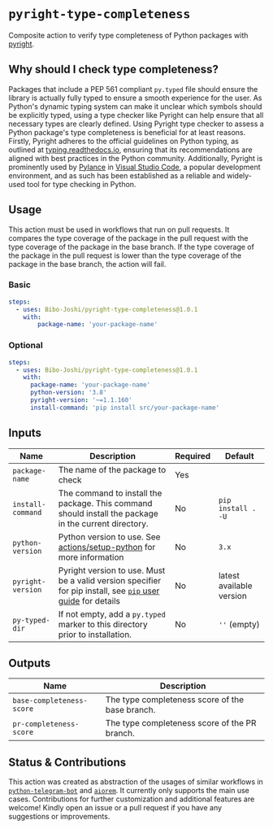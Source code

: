 # `pyright-type-completeness`

Composite action to verify type completeness of Python packages with [pyright](https://pypi.org/project/pyright/).

## Why should I check type completeness?

Packages that include a PEP 561 compliant `py.typed` file should ensure the library is actually fully typed to ensure a smooth experience for the user.
As Python's dynamic typing system can make it unclear which symbols should be explicitly typed, using a type checker like Pyright can help ensure that all necessary types are clearly defined. 
Using Pyright type checker to assess a Python package's type completeness is beneficial for at least reasons.
Firstly, Pyright adheres to the official guidelines on Python typing, as outlined at [typing.readthedocs.io](https://typing.readthedocs.io/en/latest/source/libraries.html#how-much-of-my-library-needs-types), ensuring that its recommendations are aligned with best practices in the Python community.
Additionally, Pyright is prominently used by [Pylance](https://marketplace.visualstudio.com/items?itemName=ms-python.vscode-pylance) in [Visual Studio Code](https://code.visualstudio.com/), a popular development environment, and as such has been established as a reliable and widely-used tool for type checking in Python.

## Usage

This action must be used in workflows that run on pull requests.
It compares the type coverage of the package in the pull request with the type coverage of the package in the base branch.
If the type coverage of the package in the pull request is lower than the type coverage of the package in the base branch, the action will fail.

### Basic

```yml
steps:
  - uses: Bibo-Joshi/pyright-type-completeness@1.0.1
    with:
        package-name: 'your-package-name'
```

### Optional

```yml
steps:
  - uses: Bibo-Joshi/pyright-type-completeness@1.0.1
    with:
      package-name: 'your-package-name'
      python-version: '3.8'
      pyright-version: '~=1.1.160' 
      install-command: 'pip install src/your-package-name'
```

## Inputs

| Name              | Description                                                                                                                                                                                  | Required | Default                  |
|-------------------|----------------------------------------------------------------------------------------------------------------------------------------------------------------------------------------------|----------|--------------------------|
| `package-name`    | The name of the package to check                                                                                                                                                             | Yes      |                          |
| `install-command` | The command to install the package. This command should install the package in the current directory.                                                                                        | No       | `pip install . -U`       |
| `python-version`  | Python version to use. See [actions/setup-python](https://github.com/actions/setup-python/blob/main/docs/advanced-usage.md#using-the-python-version-input) for more information              | No       | `3.x`                    |
| `pyright-version` | Pyright version to use. Must be a valid version specifier for pip install, see [`pip` user guide](https://packaging.python.org/en/latest/specifications/version-specifiers/#id5) for details | No       | latest available version |
| `py-typed-dir`    | If not empty, add a `py.typed` marker to this directory prior to installation.                                                                                                               | No       | `''` (empty)             |

## Outputs

| Name                      | Description                                     |
|---------------------------|-------------------------------------------------|
| `base-completeness-score` | The type completeness score of the base branch. |
| `pr-completeness-score`   | The type completeness score of the PR branch.   |

## Status & Contributions

This action was created as abstraction of the usages of similar workflows in [`python-telegram-bot`](https://github.com/python-telegram-bot/python-telegram-bot) and [`aiorem`](https://github.com/Bibo-Joshi/aiorem).
It currently only supports the main use cases.
Contributions for further customization and additional features are welcome!
Kindly open an issue or a pull request if you have any suggestions or improvements.
